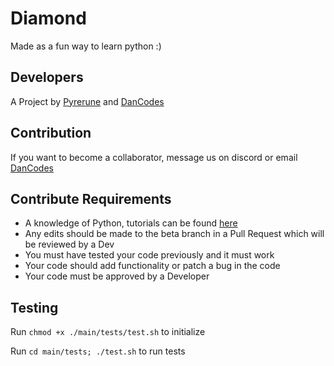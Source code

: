 # Diamond

Made as a fun way to learn python :)

## Developers
A Project by [Pyrerune](https://pyrerune.github.io) and [DanCodes](https://mayorchano.me)

## Contribution
If you want to become a collaborator, message us on discord or email [DanCodes](mailto:danthecoder@mayorchano.me)

## Contribute **Requirements**
  - A knowledge of Python, tutorials can be found [here](https://www.tutorialspoint.com/python/)  
  - Any edits should be made to the beta branch in a Pull Request which will be reviewed by a Dev
  - You must have tested your code previously and it must work
  - Your code should add functionality or patch a bug in the code
  - Your code must be approved by a Developer

## Testing
Run ``chmod +x ./main/tests/test.sh`` to initialize

Run ``cd main/tests; ./test.sh`` to run tests
